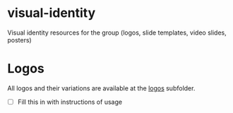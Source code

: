 # visual-identity
Visual identity resources for the group (logos, slide templates, video slides, posters)

# Logos
All logos and their variations are available at the [logos](logos) subfolder. 

- [ ] Fill this in with instructions of usage
